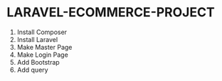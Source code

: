 # LARAVEL-ECOMMERCE-PROJECT

1) Install Composer
2) Install Laravel
3) Make Master Page
4) Make Login Page
5) Add Bootstrap
6) Add query
